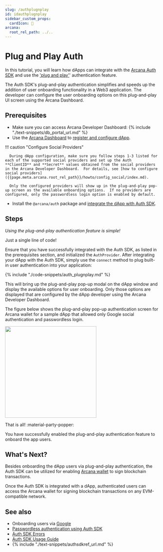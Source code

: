 ```yaml
---
slug: /authplugnplay
id: idauthplugnplay
sidebar_custom_props:
  cardIcon: 🔐 
arcana:
  root_rel_path: ../..
---
```


# Plug and Play Auth

In this tutorial, you will learn how dApps can integrate with the [Arcana Auth SDK]({{page.meta.arcana.root_rel_path}}/concepts/authsdk.md) and use the ['plug and play']({{page.meta.arcana.root_rel_path}}/concepts/plugnplayauth.md)' authentication feature. 

The Auth SDK's plug-and-play authentication simplifies and speeds up the addition of user onboarding functionality in a Web3 application. The developer can configure the user onboarding options on this plug-and-play UI screen using the Arcana Dashboard.

## Prerequisites

* Make sure you can access Arcana Developer Dashboard: {% include "./text-snippets/db_portal_url.md" %}
* Use the [Arcana Dashboard]({{page.meta.arcana.root_rel_path}}/concepts/dashboard.md) to [register and configure dApp]({{page.meta.arcana.root_rel_path}}/howto/config_dapp.md). 

!!! caution  "Configure Social Providers"
    
      During dApp configuration, make sure you follow steps 1-3 listed for each of the supported social providers and set up the Auth **ClientID** and **Secret** values obtained from the social providers in the Arcana Developer Dashboard.  For details, see [how to configure social providers]({{page.meta.arcana.root_rel_path}}/howto/config_social/index.md).

      Only the configured providers will show up in the plug-and-play pop-up screen as the available onboarding options.  If no providers are configured, only the passwordless login option is enabled by default.
  
* Install the `@arcana/auth` package and [integrate the dApp with Auth SDK]({{page.meta.arcana.root_rel_path}}/howto/integrate_auth/index.md).

## Steps

*Using the plug-and-play authentication feature is simple!*

Just a single line of code!

Ensure that you have successfully integrated with the Auth SDK, as listed in the prerequisites section, and initialized the `AuthProvider`. After integrating your dApp with the Auth SDK, simply use the `connect` method to plug built-in user authentication into your application:

{% include "./code-snippets/auth_plugnplay.md" %}

This will bring up the plug-and-play pop-up modal on the dApp window and display the available options for user onboarding. Only those options are displayed that are configured by the dApp developer using the Arcana Developer Dashboard.

The figure below shows the plug-and-play pop-up authentication screen for Arcana wallet for a sample dApp that allowed only Google social authentication and passwordless login.

<img src="/img/an_plug_n_play_auth.png" width="300"/>

That is all! :material-party-popper:

You have successfully enabled the plug-and-play authentication feature to onboard the app users.

## What's Next?

Besides onboarding the dApp users via plug-and-play authentication, the Auth SDK can be utilized for enabling [Arcana wallet]({{page.meta.arcana.root_rel_path}}/concepts/anwallet/index.md) to sign blockchain transactions.

Once the Auth SDK is integrated with a dApp, authenticated users can access the Arcana wallet for signing blockchain transactions on any EVM-compatible network. 

## See also

* Onboarding users via [Google]({{page.meta.arcana.root_rel_path}}/howto/config_social/google_oauth.md)
* [Passwordless authentication using Auth SDK]({{page.meta.arcana.root_rel_path}}/howto/onboard_users/wallet_pwdless_login.md)
* [Auth SDK Errors]({{page.meta.arcana.root_rel_path}}/walletsdk/wallet_err.md)
* [Auth SDK Usage Guide]({{page.meta.arcana.root_rel_path}}/walletsdk/wallet_usage.md)
* {% include "./text-snippets/authsdkref_url.md" %}
